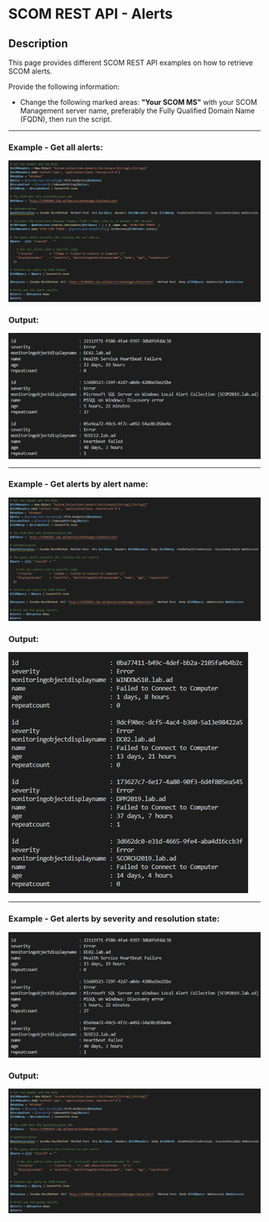 # SCOM REST API - Alerts


## Description
This page provides different SCOM REST API examples on how to retrieve SCOM alerts.

Provide the following information:

- Change the following marked areas: **"Your SCOM MS"** with your SCOM Management server name, preferably the Fully Qualified Domain Name (FQDN), then run the script.

-----------------------------------------------------------------------------------------------------------------------------------------------------------------------------------

### Example - Get all alerts:
![alt text](https://github.com/LeonLaude/SCOM/blob/master/REST%20API/Alerts/Images/SCOM-Alerts-AlertName.png)

### Output:
![alt text](https://github.com/LeonLaude/SCOM/blob/master/REST%20API/Alerts/Images/SCOM-All-Alerts-results.png)


-----------------------------------------------------------------------------------------------------------------------------------------------------------------------------------

### Example - Get alerts by alert name:
![alt text](https://github.com/LeonLaude/SCOM/blob/master/REST%20API/Alerts/Images/SCOM_Alerts_AlertName.png)

### Output:
![alt text](https://github.com/LeonLaude/SCOM/blob/master/REST%20API/Alerts/Images/SCOM_Alerts_AlertName_results.png)

-----------------------------------------------------------------------------------------------------------------------------------------------------------------------------------

### Example - Get alerts by severity and resolution state:
![alt text](https://github.com/LeonLaude/SCOM/blob/master/REST%20API/Alerts/Images/SCOM_Alerts_Severity-ResolutionState.png)

### Output:
![alt text](https://github.com/LeonLaude/SCOM/blob/master/REST%20API/Alerts/Images/SCOM_Alerts_Severity-ResolutionState_result.png)
